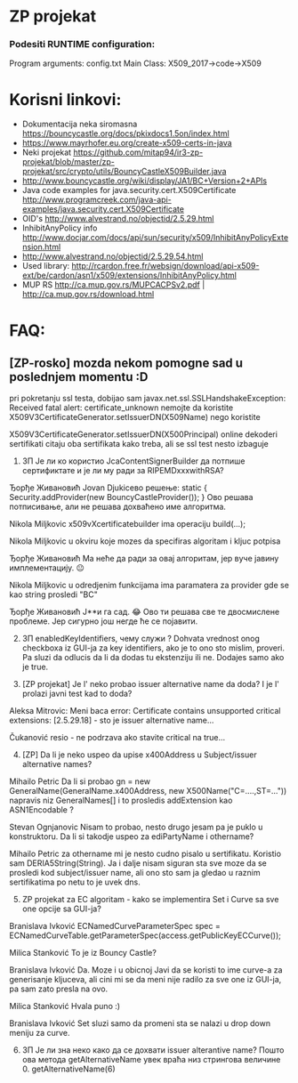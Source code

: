 # ZP projekat 

### Podesiti RUNTIME configuration: 
Program arguments: config.txt
Main Class: X509_2017->code->X509

# Korisni linkovi:
- Dokumentacija neka siromasna https://bouncycastle.org/docs/pkixdocs1.5on/index.html
- https://www.mayrhofer.eu.org/create-x509-certs-in-java
- Neki projekat https://github.com/mitap94/ir3-zp-projekat/blob/master/zp-projekat/src/crypto/utils/BouncyCastleX509Builder.java
- http://www.bouncycastle.org/wiki/display/JA1/BC+Version+2+APIs
- Java code examples for java.security.cert.X509Certificate http://www.programcreek.com/java-api-examples/java.security.cert.X509Certificate
- OID's http://www.alvestrand.no/objectid/2.5.29.html
- InhibitAnyPolicy info http://www.docjar.com/docs/api/sun/security/x509/InhibitAnyPolicyExtension.html
- http://www.alvestrand.no/objectid/2.5.29.54.html
- Used library: http://rcardon.free.fr/websign/download/api-x509-ext/be/cardon/asn1/x509/extensions/InhibitAnyPolicy.html
- MUP RS http://ca.mup.gov.rs/MUPCACPSv2.pdf | http://ca.mup.gov.rs/download.html

# FAQ:

## [ZP-rosko] mozda nekom pomogne sad u poslednjem momentu :D

pri pokretanju ssl testa, dobijao sam javax.net.ssl.SSLHandshakeException: Received fatal alert: certificate_unknown
nemojte da koristite X509V3CertificateGenerator.setIssuerDN(X509Name) nego koristite

X509V3CertificateGenerator.setIssuerDN(X500Principal)
online dekoderi sertifikati citaju oba sertifikata kako treba, ali se ssl test nesto izbaguje

1. ЗП Је ли ко користио
JcaContentSignerBuilder да потпише сертификтате и је ли му ради за RIPEMDxxxwithRSA?

Ђорђе Живановић Jovan Djukicево решење:
static 
{
Security.addProvider(new BouncyCastleProvider());
}
Ово решава потписивање, али не решава дохваћено име алгоритма.

Nikola Miljkovic x509vXcertificatebuilder ima operaciju build(...);

Nikola Miljkovic u okviru koje mozes da specifiras algoritam i kljuc potpisa

Ђорђе Живановић Ма неће да ради за овај алгоритам, јер вуче јавину имплементацију. 😐

Nikola Miljkovic u odredjenim funkcijama ima paramatera za provider gde se kao string prosledi "BC"

Ђорђе Живановић Ј**и га сад. 😂 Ово ти решава све те двосмислене проблеме. Јер сигурно још негде ће се појавити.

2. ЗП enabledKeyIdentifiers, чему служи ?
Dohvata vrednost onog checkboxa iz GUI-ja za key identifiers, ako je to ono sto mislim, proveri.
Pa sluzi da odlucis da li da dodas tu ekstenziju ili ne. Dodajes samo ako je true.

3. [ZP projekat] Je l' neko probao issuer alternative name da doda? I je l' prolazi javni test kad to doda?

Aleksa Mitrovic: Meni baca error: Certificate contains unsupported critical extensions: [2.5.29.18] - sto je issuer alternative name...

Čukanović resio - ne podrzava ako stavite critical na true...

4. [ZP] Da li je neko uspeo da upise x400Address u Subject/issuer alternative names?

Mihailo Petric Da li si probao gn = new GeneralName(GeneralName.x400Address, new X500Name("C=....,ST=..."))
napravis niz GeneralNames[] i to prosledis addExtension kao ASN1Encodable ?

Stevan Ognjanovic Nisam to probao, nesto drugo jesam pa je puklo u konstruktoru. Da li si takodje uspeo za ediPartyName i othername?

Mihailo Petric za othername mi je nesto cudno pisalo u sertifikatu. Koristio sam DERIA5String(String). Ja i dalje nisam siguran sta sve moze da se prosledi kod subject/issuer name, ali ono sto sam ja gledao u raznim sertifikatima po netu to je uvek dns.

5. ZP projekat za EC algoritam - kako se implementira Set i Curve sa sve one opcije sa GUI-ja?

Branislava Ivković ECNamedCurveParameterSpec spec = ECNamedCurveTable.getParameterSpec(access.getPublicKeyECCurve());

Milica Stanković To je iz Bouncy Castle?

Branislava Ivković Da. Moze i u obicnoj Javi da se koristi to ime curve-a za generisanje kljuceva, ali cini mi se da meni nije radilo za sve one iz GUI-ja, pa sam zato presla na ovo.

Milica Stanković Hvala puno :)

Branislava Ivković Set sluzi samo da promeni sta se nalazi u drop down meniju za curve.

6. ЗП Је ли зна неко како да се дохвати issuer alterantive name?
Пошто ова метода getAlternativeName увек враћа низ стрингова величине 0.
getAlternativeName(6)

